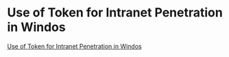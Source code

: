 # Use of Token for Intranet Penetration in Windos
[Use of Token for Intranet Penetration in Windos](https://aiwithcloud.com/2022/09/15/use_of_token_for_intranet_penetration_in_windos/)
